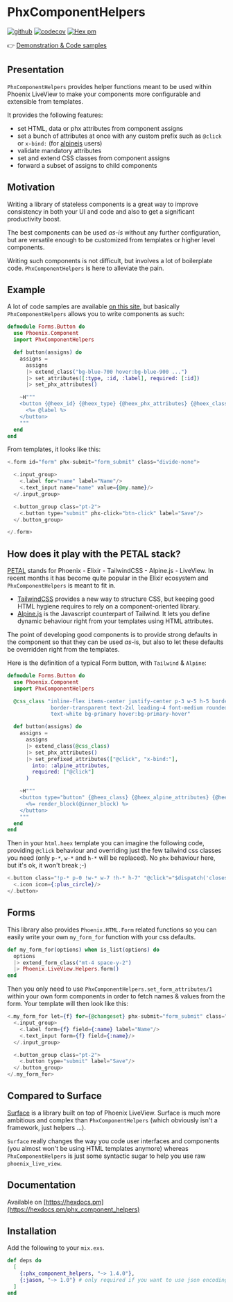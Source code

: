 # PhxComponentHelpers

[![github](https://github.com/cblavier/phx_component_helpers/actions/workflows/elixir.yml/badge.svg)](https://github.com/cblavier/phx_component_helpers/actions/workflows/elixir.yml)
[![codecov](https://codecov.io/gh/cblavier/phx_component_helpers/branch/main/graph/badge.svg)](https://codecov.io/gh/cblavier/phx_component_helpers)
[![Hex pm](http://img.shields.io/hexpm/v/phx_component_helpers.svg?style=flat)](https://hex.pm/packages/phx_component_helpers)

👉 [Demonstration & Code samples](https://phx-component-helpers.onrender.com)

## Presentation

`PhxComponentHelpers` provides helper functions meant to be used within Phoenix LiveView to make your components more configurable and extensible from templates.

It provides the following features:

- set HTML, data or phx attributes from component assigns
- set a bunch of attributes at once with any custom prefix such as `@click` or `x-bind:` (for [alpinejs](https://github.com/alpinejs/alpine) users)
- validate mandatory attributes
- set and extend CSS classes from component assigns
- forward a subset of assigns to child components

## Motivation

Writing a library of stateless components is a great way to improve consistency in both your UI and code and also to get a significant productivity boost.

The best components can be used _as-is_ without any further configuration, but are versatile enough to be customized from templates or higher level components.

Writing such components is not difficult, but involves a lot of boilerplate code. `PhxComponentHelpers` is here to alleviate the pain.

## Example

A lot of code samples are available [on this site](https://phx-component-helpers.onrender.com), but basically `PhxComponentHelpers` allows you to write components as such:

```elixir
defmodule Forms.Button do
  use Phoenix.Component
  import PhxComponentHelpers

  def button(assigns) do
    assigns =
      assigns
      |> extend_class("bg-blue-700 hover:bg-blue-900 ...")
      |> set_attributes([:type, :id, :label], required: [:id])
      |> set_phx_attributes()

    ~H"""
    <button {@heex_id} {@heex_type} {@heex_phx_attributes} {@heex_class}>
      <%= @label %>
    </button>
    """
  end
end
```

From templates, it looks like this:

```heex
<.form id="form" phx-submit="form_submit" class="divide-none">

  <.input_group>
    <.label for="name" label="Name"/>
    <.text_input name="name" value={@my.name}/>
  </.input_group>

  <.button_group class="pt-2">
    <.button type="submit" phx-click="btn-click" label="Save"/>
  </.button_group>

</.form>
```

## How does it play with the PETAL stack?

[PETAL](https://thinkingelixir.com/petal-stack-in-elixir/) stands for Phoenix - Elixir - TailwindCSS - Alpine.js - LiveView. In recent months it has become quite popular in the Elixir ecosystem and `PhxComponentHelpers` is meant to fit in.

- [TailwindCSS](https://tailwindcss.com) provides a new way to structure CSS, but keeping good HTML hygiene requires to rely on a component-oriented library.
- [Alpine.js](https://github.com/alpinejs/alpine) is the Javascript counterpart of Tailwind. It lets you define dynamic behaviour right from your templates using HTML attributes.

The point of developing good components is to provide strong defaults in the component so that they can be used _as_-is, but also to let these defaults be overridden right from the templates.

Here is the definition of a typical Form button, with `Tailwind` & `Alpine`:

```elixir
defmodule Forms.Button do
  use Phoenix.Component
  import PhxComponentHelpers

  @css_class "inline-flex items-center justify-center p-3 w-5 h-5 border \
              border-transparent text-2xl leading-4 font-medium rounded-md \
              text-white bg-primary hover:bg-primary-hover"

  def button(assigns) do
    assigns =
      assigns
      |> extend_class(@css_class)
      |> set_phx_attributes()
      |> set_prefixed_attributes(["@click", "x-bind:"],
        into: :alpine_attributes,
        required: ["@click"]
      )

    ~H"""
    <button type="button" {@heex_class} {@heex_alpine_attributes} {@heex_phx_attributes}>
      <%= render_block(@inner_block) %>
    </button>
    """
  end
end
```

Then in your `html.heex` template you can imagine the following code, providing `@click` behaviour and overriding just the few tailwind css classes you need (only `p-*`, `w-*` and `h-*` will be replaced). No `phx` behaviour here, but it's ok, it won't break ;-)

```elixir
<.button class="!p-* p-0 !w-* w-7 !h-* h-7" "@click"="$dispatch('closeslideover')">
  <.icon icon={:plus_circle}/>
</.button>
```

## Forms

This library also provides `Phoenix.HTML.Form` related functions so you can easily write your own `my_form_for` function with your css defaults.

```elixir
def my_form_for(options) when is_list(options) do
  options
  |> extend_form_class("mt-4 space-y-2")
  |> Phoenix.LiveView.Helpers.form()
end
```

Then you only need to use `PhxComponentHelpers.set_form_attributes/1` within your own form components in order to fetch names & values from the form. Your template will then look like this:

```heex
<.my_form_for let={f} for={@changeset} phx-submit="form_submit" class="divide-none">
  <.input_group>
    <.label form={f} field={:name} label="Name"/>
    <.text_input form={f} field={:name}/>
  </.input_group>

  <.button_group class="pt-2">
    <.button type="submit" label="Save"/>
  </.button_group>
</.my_form_for>
```

## Compared to Surface

[Surface](https://github.com/surface-ui/surface) is a library built on top of Phoenix LiveView. Surface is much more ambitious and complex than `PhxComponentHelpers` (which obviously isn't a framework, just helpers ...).

`Surface` really changes the way you code user interfaces and components (you almost won't be using HTML templates anymore) whereas `PhxComponentHelpers` is just some syntactic sugar to help you use raw `phoenix_live_view`.

## Documentation

Available on [https://hexdocs.pm](https://hexdocs.pm/phx_component_helpers)

## Installation

Add the following to your `mix.exs`.

```elixir
def deps do
  [
    {:phx_component_helpers, "~> 1.4.0"},
    {:jason, "~> 1.0"} # only required if you want to use json encoding options
  ]
end
```
